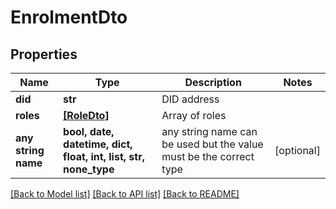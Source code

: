 # EnrolmentDto


## Properties
Name | Type | Description | Notes
------------ | ------------- | ------------- | -------------
**did** | **str** | DID address | 
**roles** | [**[RoleDto]**](RoleDto.md) | Array of roles | 
**any string name** | **bool, date, datetime, dict, float, int, list, str, none_type** | any string name can be used but the value must be the correct type | [optional]

[[Back to Model list]](../README.md#documentation-for-models) [[Back to API list]](../README.md#documentation-for-api-endpoints) [[Back to README]](../README.md)


